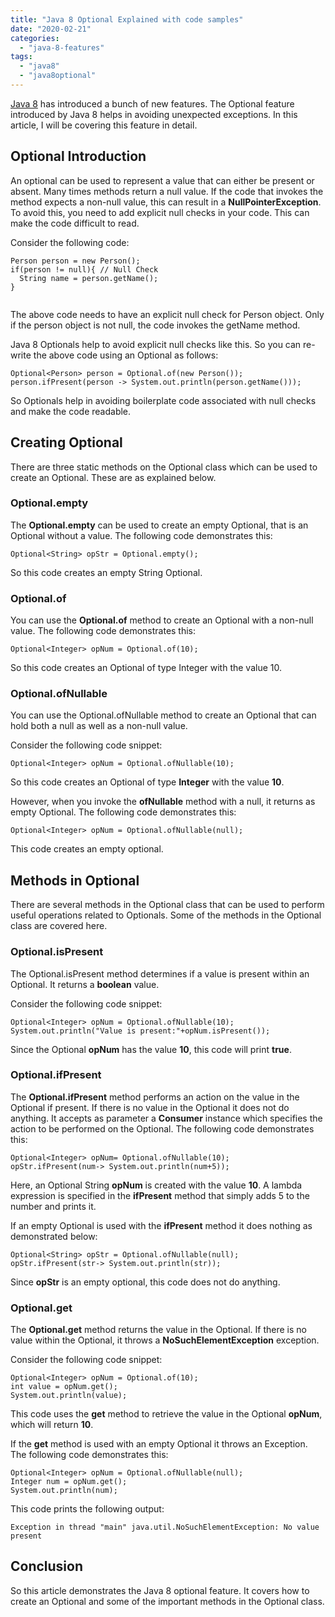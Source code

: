 ```yaml
---
title: "Java 8 Optional Explained with code samples"
date: "2020-02-21"
categories: 
  - "java-8-features"
tags: 
  - "java8"
  - "java8optional"
---
```


[Java 8](https://reshmabidikar.github.io/blog.html#java-8-new-features) has introduced a bunch of new features. The Optional feature introduced by Java 8 helps in avoiding unexpected exceptions. In this article, I will be covering this feature in detail.

## Optional Introduction

An optional can be used to represent a value that can either be present or absent. Many times methods return a null value. If the code that invokes the method expects a non-null value, this can result in a **NullPointerException**. To avoid this, you need to add explicit null checks in your code. This can make the code difficult to read.

Consider the following code:

```
Person person = new Person();
if(person != null){ // Null Check
  String name = person.getName();
}


```

The above code needs to have an explicit null check for Person object. Only if the person object is not null, the code invokes the getName method.

Java 8 Optionals help to avoid explicit null checks like this. So you can re-write the above code using an Optional as follows:

```
Optional<Person> person = Optional.of(new Person()); 
person.ifPresent(person -> System.out.println(person.getName()));
```

So Optionals help in avoiding boilerplate code associated with null checks and make the code readable.

## Creating Optional

There are three static methods on the Optional class which can be used to create an Optional. These are as explained below.

### Optional.empty

The **Optional.empty** can be used to create an empty Optional, that is an Optional without a value. The following code demonstrates this:

```
Optional<String> opStr = Optional.empty();
```

So this code creates an empty String Optional.

### Optional.of

You can use the **Optional.of** method to create an Optional with a non-null value. The following code demonstrates this:

```
Optional<Integer> opNum = Optional.of(10);
```

So this code creates an Optional of type Integer with the value 10.

### Optional.ofNullable

You can use the Optional.ofNullable method to create an Optional that can hold both a null as well as a non-null value.

Consider the following code snippet:

```
Optional<Integer> opNum = Optional.ofNullable(10);
```

So this code creates an Optional of type **Integer** with the value **10**.

However, when you invoke the **ofNullable** method with a null, it returns as empty Optional. The following code demonstrates this:

```
Optional<Integer> opNum = Optional.ofNullable(null);
```

This code creates an empty optional.

## Methods in Optional

There are several methods in the Optional class that can be used to perform useful operations related to Optionals. Some of the methods in the Optional class are covered here.

### Optional.isPresent

The Optional.isPresent method determines if a value is present within an Optional. It returns a **boolean** value.

Consider the following code snippet:

```
Optional<Integer> opNum = Optional.ofNullable(10);
System.out.println("Value is present:"+opNum.isPresent());
```

Since the Optional **opNum** has the value **10**, this code will print **true**.

### Optional.ifPresent

The **Optional.ifPresent** method performs an action on the value in the Optional if present. If there is no value in the Optional it does not do anything. It accepts as parameter a **Consumer** instance which specifies the action to be performed on the Optional. The following code demonstrates this:

```
Optional<Integer> opNum= Optional.ofNullable(10);
opStr.ifPresent(num-> System.out.println(num+5));
```

Here, an Optional String **opNum** is created with the value **10**. A lambda expression is specified in the **ifPresent** method that simply adds 5 to the number and prints it.

If an empty Optional is used with the **ifPresent** method it does nothing as demonstrated below:

```
Optional<String> opStr = Optional.ofNullable(null);
opStr.ifPresent(str-> System.out.println(str));
```

Since **opStr** is an empty optional, this code does not do anything.

### Optional.get

The **Optional.get** method returns the value in the Optional. If there is no value within the Optional, it throws a **NoSuchElementException** exception.

Consider the following code snippet:

```
Optional<Integer> opNum = Optional.of(10);
int value = opNum.get();
System.out.println(value);
```

This code uses the **get** method to retrieve the value in the Optional **opNum**, which will return **10**.

If the **get** method is used with an empty Optional it throws an Exception. The following code demonstrates this:

```
Optional<Integer> opNum = Optional.ofNullable(null);
Integer num = opNum.get();
System.out.println(num);
```

This code prints the following output:

```
Exception in thread "main" java.util.NoSuchElementException: No value present
```

## Conclusion

So this article demonstrates the Java 8 optional feature. It covers how to create an Optional and some of the important methods in the Optional class.
